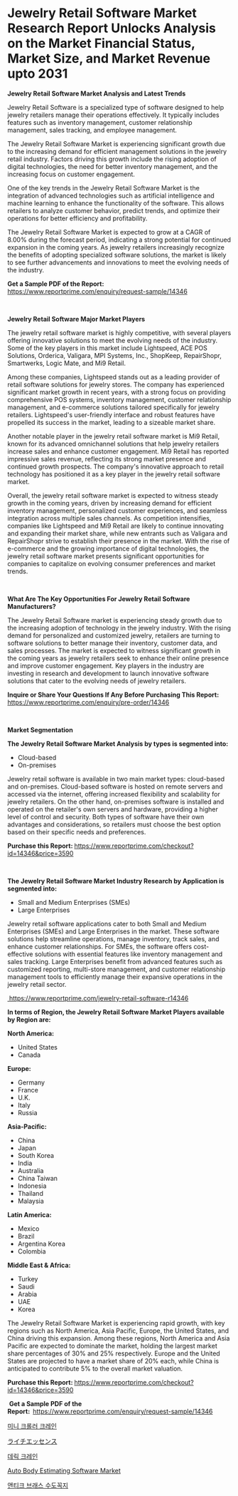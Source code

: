 <p><h1>Jewelry Retail Software Market Research Report Unlocks Analysis on the Market Financial Status, Market Size, and Market Revenue upto 2031</h1></p><p><strong>Jewelry Retail Software Market Analysis and Latest Trends</strong></p>
<p><p>Jewelry Retail Software is a specialized type of software designed to help jewelry retailers manage their operations effectively. It typically includes features such as inventory management, customer relationship management, sales tracking, and employee management.</p><p>The Jewelry Retail Software Market is experiencing significant growth due to the increasing demand for efficient management solutions in the jewelry retail industry. Factors driving this growth include the rising adoption of digital technologies, the need for better inventory management, and the increasing focus on customer engagement.</p><p>One of the key trends in the Jewelry Retail Software Market is the integration of advanced technologies such as artificial intelligence and machine learning to enhance the functionality of the software. This allows retailers to analyze customer behavior, predict trends, and optimize their operations for better efficiency and profitability.</p><p>The Jewelry Retail Software Market is expected to grow at a CAGR of 8.00% during the forecast period, indicating a strong potential for continued expansion in the coming years. As jewelry retailers increasingly recognize the benefits of adopting specialized software solutions, the market is likely to see further advancements and innovations to meet the evolving needs of the industry.</p></p>
<p><strong>Get a Sample PDF of the Report:&nbsp;</strong> <a href="https://www.reportprime.com/enquiry/request-sample/14346">https://www.reportprime.com/enquiry/request-sample/14346</a></p>
<p>&nbsp;</p>
<p><strong>Jewelry Retail Software Major Market Players</strong></p>
<p><p>The jewelry retail software market is highly competitive, with several players offering innovative solutions to meet the evolving needs of the industry. Some of the key players in this market include Lightspeed, ACE POS Solutions, Orderica, Valigara, MPI Systems, Inc., ShopKeep, RepairShopr, Smartwerks, Logic Mate, and Mi9 Retail.</p><p>Among these companies, Lightspeed stands out as a leading provider of retail software solutions for jewelry stores. The company has experienced significant market growth in recent years, with a strong focus on providing comprehensive POS systems, inventory management, customer relationship management, and e-commerce solutions tailored specifically for jewelry retailers. Lightspeed's user-friendly interface and robust features have propelled its success in the market, leading to a sizeable market share.</p><p>Another notable player in the jewelry retail software market is Mi9 Retail, known for its advanced omnichannel solutions that help jewelry retailers increase sales and enhance customer engagement. Mi9 Retail has reported impressive sales revenue, reflecting its strong market presence and continued growth prospects. The company's innovative approach to retail technology has positioned it as a key player in the jewelry retail software market.</p><p>Overall, the jewelry retail software market is expected to witness steady growth in the coming years, driven by increasing demand for efficient inventory management, personalized customer experiences, and seamless integration across multiple sales channels. As competition intensifies, companies like Lightspeed and Mi9 Retail are likely to continue innovating and expanding their market share, while new entrants such as Valigara and RepairShopr strive to establish their presence in the market. With the rise of e-commerce and the growing importance of digital technologies, the jewelry retail software market presents significant opportunities for companies to capitalize on evolving consumer preferences and market trends.</p></p>
<p>&nbsp;</p>
<p><strong>What Are The Key Opportunities For Jewelry Retail Software Manufacturers?</strong></p>
<p><p>The Jewelry Retail Software market is experiencing steady growth due to the increasing adoption of technology in the jewelry industry. With the rising demand for personalized and customized jewelry, retailers are turning to software solutions to better manage their inventory, customer data, and sales processes. The market is expected to witness significant growth in the coming years as jewelry retailers seek to enhance their online presence and improve customer engagement. Key players in the industry are investing in research and development to launch innovative software solutions that cater to the evolving needs of jewelry retailers.</p></p>
<p><strong>Inquire or Share Your Questions If Any Before Purchasing This Report:</strong> <a href="https://www.reportprime.com/enquiry/pre-order/14346">https://www.reportprime.com/enquiry/pre-order/14346</a></p>
<p>&nbsp;</p>
<p><strong>Market Segmentation</strong></p>
<p><strong>The Jewelry Retail Software Market Analysis by types is segmented into:</strong></p>
<p><ul><li>Cloud-based</li><li>On-premises</li></ul></p>
<p><p>Jewelry retail software is available in two main market types: cloud-based and on-premises. Cloud-based software is hosted on remote servers and accessed via the internet, offering increased flexibility and scalability for jewelry retailers. On the other hand, on-premises software is installed and operated on the retailer's own servers and hardware, providing a higher level of control and security. Both types of software have their own advantages and considerations, so retailers must choose the best option based on their specific needs and preferences.</p></p>
<p><strong>Purchase this Report:&nbsp;</strong><a href="https://www.reportprime.com/checkout?id=14346&price=3590">https://www.reportprime.com/checkout?id=14346&price=3590</a></p>
<p>&nbsp;</p>
<p><strong>The Jewelry Retail Software Market Industry Research by Application is segmented into:</strong></p>
<p><ul><li>Small and Medium Enterprises (SMEs)</li><li>Large Enterprises</li></ul></p>
<p><p>Jewelry retail software applications cater to both Small and Medium Enterprises (SMEs) and Large Enterprises in the market. These software solutions help streamline operations, manage inventory, track sales, and enhance customer relationships. For SMEs, the software offers cost-effective solutions with essential features like inventory management and sales tracking. Large Enterprises benefit from advanced features such as customized reporting, multi-store management, and customer relationship management tools to efficiently manage their expansive operations in the jewelry retail sector.</p></p>
<p><a href="https://www.reportprime.com/jewelry-retail-software-r14346">&nbsp;https://www.reportprime.com/jewelry-retail-software-r14346</a></p>
<p><strong>In terms of Region, the Jewelry Retail Software Market Players available by Region are:</strong></p>
<p>
    <p> <strong> North America: </strong>
        <ul>
            <li>United States</li>
            <li>Canada</li>
        </ul>
        </p> 
    <p> <strong> Europe: </strong>
        <ul>
            <li>Germany</li>
            <li>France</li>
            <li>U.K.</li>
            <li>Italy</li>
            <li>Russia</li>
        </ul>
        </p> 
    <p> <strong> Asia-Pacific: </strong>
        <ul>
            <li>China</li>
            <li>Japan</li>
            <li>South Korea</li>
            <li>India</li>
            <li>Australia</li>
            <li>China Taiwan</li>
            <li>Indonesia</li>
            <li>Thailand</li>
            <li>Malaysia</li>
        </ul>
        </p> 
    <p> <strong> Latin America: </strong>
        <ul>
            <li>Mexico</li>
            <li>Brazil</li>
            <li>Argentina Korea</li>
            <li>Colombia</li>
        </ul>
        </p> 
    <p> <strong> Middle East & Africa: </strong>
        <ul>
            <li>Turkey</li>
            <li>Saudi</li>
            <li>Arabia</li>
            <li>UAE</li>
            <li>Korea</li>
        </ul>
    </p>
    </p>
<p><p>The Jewelry Retail Software Market is experiencing rapid growth, with key regions such as North America, Asia Pacific, Europe, the United States, and China driving this expansion. Among these regions, North America and Asia Pacific are expected to dominate the market, holding the largest market share percentages of 30% and 25% respectively. Europe and the United States are projected to have a market share of 20% each, while China is anticipated to contribute 5% to the overall market valuation.</p></p>
<p><strong>Purchase this Report: </strong><a href="https://www.reportprime.com/checkout?id=14346&price=3590">https://www.reportprime.com/checkout?id=14346&price=3590</a></p>
<p>&nbsp;<strong>Get a Sample PDF of the Report:&nbsp;&nbsp;</strong><a href="https://www.reportprime.com/enquiry/request-sample/14346">https://www.reportprime.com/enquiry/request-sample/14346</a></p>
<p><strong></strong></p>
<p><p><a href="https://github.com/RonSpencer61/Market-Research-Report-List-1/blob/main/360070175289.md">미니 크롤러 크레인</a></p><p><a href="https://medium.com/@saigekulas/%E3%83%A9%E3%82%A4%E3%83%81%E3%82%A8%E3%83%83%E3%82%BB%E3%83%B3%E3%82%B9%E5%B8%82%E5%A0%B4-%E6%88%90%E5%8A%9F%E3%81%99%E3%82%8B%E3%83%93%E3%82%B8%E3%83%8D%E3%82%B9%E6%88%A6%E7%95%A5%E3%81%AE%E9%8D%B52031%E5%B9%B4%E3%81%BE%E3%81%A7%E3%81%AE%E4%BA%88%E6%B8%AC-50d218375deb">ライチエッセンス</a></p><p><a href="https://github.com/CarmellaLang1/Market-Research-Report-List-1/blob/main/234733675290.md">데릭 크레인</a></p><p><a href="https://github.com/NaomieConner2023/Market-Research-Report-List-1/blob/main/auto-body-estimating-software-market.md">Auto Body Estimating Software Market</a></p><p><a href="https://medium.com/@kellylyncyh543964/%EC%95%A4%ED%8B%B0%ED%81%AC-%EB%B8%8C%EB%9D%BC%EC%8A%A4-%EC%88%98%EC%A0%84-market-size%EB%8A%94-%EA%B8%80%EB%A1%9C%EB%B2%8C-%EC%82%B0%EC%97%85%EC%97%90%EC%84%9C-%EC%B5%9C%EC%A0%81%EC%9D%98-%EB%A7%88%EC%BC%80%ED%8C%85-%EC%B1%84%EB%84%90%EC%9D%84-%EB%82%98%ED%83%80%EB%83%85%EB%8B%88%EB%8B%A4-f70d366f559c">앤티크 브래스 수도꼭지</a></p></p>